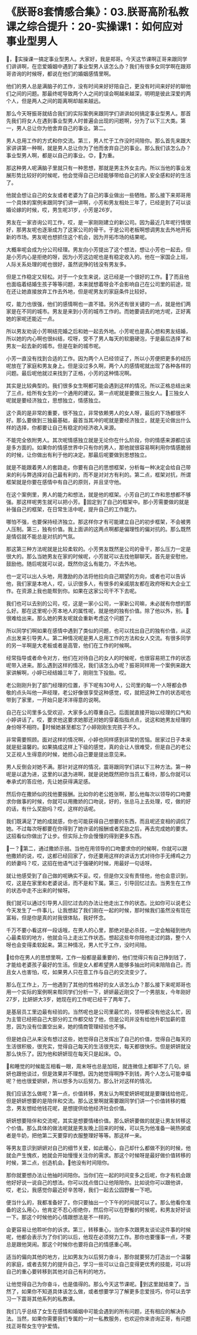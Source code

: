 # 《朕哥8套情感合集》：03.朕哥高阶私教课之综合提升：20-实操课1：如何应对事业型男人

🎼，🎼实操课一搞定事业型男人。大家好，我是郑哥。今天这节课啊正哥来跟同学们讲讲啊，在恋爱婚姻中遇到了事业型男人该怎么办？我们有很多女同学啊在跟郑哥咨询的时候呀，都说在他们的婚姻感情里啊。

他们的男人总是满脑子的工作，没有时间来好好陪自己，更没有时间来好好的聊他们之间的问题。那最终呢导致两个人之间的误会啊越来越深，明明是彼此深爱的两个人，但是两人之间的距离啊却越来越远。

那么今天呀振哥就结合我们的实际案例来跟同学们讲讲如何搞定事业型男人。那首先我们将女人在遇到事业型男人时普遍会出现的问题啊，分为了以下三大类。第一，男人总让你为他舍弃自己的事业。第二。

男人总用工作的方式和你交流。第三，男人忙于工作没时间陪你。那么首先来跟大家讲讲第一种啊，就是男人总让你为了他而舍弃自己的事业。那么我们该怎么办？事业型男人啊，都是以自己的事业。😊，🎼为重。

那这种男人呢满脑子里就只有一种思想，那就是男主外女主内。所以当他的事业发展形势比较好的时候呢，他会觉得自己已经能够带给自己的家人安全感和好的生活了。

他就会想让自己的女友或者老婆为了自己的事业做出一些牺牲。那么接下来郑哥用一个具体的案例来跟同学们讲一讲啊，小芳和男友相处三年了，已经是到了可以谈婚论嫁的时候，哎，男生呢31岁，小芳是26岁。

男友在一家咨询公司工作，哎，是一家刚刚建立的新公司。因为最近几年呢行情很好，那男友呢也逐渐成为了这家公司的骨干。于是公司老板啊想调男友去外地开拓新的市场。男友呢也想抓住这个机会，因为开拓市场的结果呢。

大概率呢会成为分公司经理。男友向小芳提出了这个想法，想让小芳也一起去，但是小芳内心是拒绝的呀，因为小芳这边呢也是有稳定收入的。他在一家国企上班，人际关系处理的呢也很好，虽然说挣的钱没有男友多。

但是工作稳定又轻松。对于一个女生来说，这已经是一个很好的工作。🎼了而且他也面临着结婚生孩子等等问题，本来就想着呀会不会影响自己在公司里的前途，现在还让她直接放弃工作去外地，但是呢男友的家庭条件比较好。

哎，能力也很强，他们的感情啊也一直不错。另外还有很关键的一点，就是他们两家是在不同的城市。男友是来到小芳的城市工作的。而她要调去的地方呢，正好离她的家呢还能近一点。

所以男友劝说小芳啊结完婚之后和她一起去外地。小芳呢也是真心想和男友结婚，所以她的内心啊也很纠结，哎呀，受不了男人每天的软磨硬泡，于是最后选择了和男友一起去新的城市。但是在新的城市呢。

小芳一直没有找到合适的工作。因为两个人已经领证了，所以小芳便把更多的经历呢放在了家庭和男友身上。但是没过多久啊，两个人的感情呢就出现了各种各样的问题。最后呢他就过来找到了正格，小芳的这种情况啊。

其实是比较典型的。我们很多女生啊都可能会遇到这样的情况。所以正格总结出来了三点，给所有女生的一个通用的建议。第一点呢就是要做三独女人。🎼三独女人呢就是要经济独立，思想独立，情感独立。

这个真的是非常的重要，很不独立，非常依赖男人的女人呀，最后的下场都很不好。那么要做到三独最基础，最首当其冲的呢就是要经济独立，就是无论做出什么样的选择，你都要让自己有稳定的经济收入来源。

不能完全依附男人。其次呢情感独立就是无论你在什么阶段，你的情感来源都应该是多方面的。如果你的情感世界中只有你的男人，那他就很容易啊利用你情感脆弱的时候，让你做出有利于他的决定。那最后呢要做到思想独立。

就是不能跟着男人的套路走。你要有自己的思想框架，分析每一种决定会给自己带来的利与弊选择对自己最有利的，而不是对对方有利的。第二点，框架对抗，所谓框架就是你要在感情中有自己的原则，并且坚守他。

在这个案例里，男人的能力和想法，就是他的框架。小芳自己的工作和思想都不够强。那这样呢男生就可以把小芳。🎼固定到了自己的框架中。那小芳需要做的就是补强自己的框架，在日常生活中呢，提升自己的工作能力。

哪怕不强，也要保持经济独立。那这样你才有可能建立自己的初步框架，不会被男人压制。第三，独有价值。我上面讲的这两点啊都是偏理性的偏对抗的。那么既然是情侣就不能总是对抗的气氛。

那这第三种方法呢就是比较柔软的。小芳男友既然是公司的骨干，那么压力一定是很大的。那么当她男友在家的时候呢，小芳就可以去找他聊聊天。首先是安慰他，鼓励他。随后呢就可以说，既然你这么有能力，不去外地。

也一定可以出人头地，用激励的办法将他拉向自己期望的方向，或者也可以告诉他，我们家是本地人，哎，认识很多人，有很多的亲戚朋友都在政府呀和大企业工作。在资源上我也能帮到你。如果在这家公司干不下去呢。

我们也可以去别的公司，哎，这是一家小公司，一家新公司嘛，未必就有你想的那么好。那在这里呢小芳本地人的属性呢，就是他的独有价值。除了他以外，别。🎼很难给出来。那么她的男友呢就会重新考虑这个问题了。

所以同学们啊如果在感情中遇到了类似的问题，也可以找出自己的独有价值，从这点出发来引导男人。第二种情况呢是男人总用工作的方法和女人交流。有很多同学的另一半啊是大老板或者是高管，他们在工作的时候啊。

经常指导或者命令对方，他们在对待自己的女人的时候呢，也很容易把工作的状态呢带入进来。那么遇到这样的情况，我们该怎么办呢？振哥同样用一个案例来跟大家讲解啊，小婷已经结婚三年了，刚刚生下投胎。哎。

老公刚刚升到了部门经理的位置，手下呢有30号人，公司里的每一个人呀都会恭敬的点头叫他一声经理，老公好像很享受这种感觉，哎，就把这种工作的状态呢也带到了家里，一开始只是洋洋得意的说啊。

自己在公司里多么受欢迎，大家多么的尊重自己。后面就直接开始以经理的口气和小婷讲话了。哎，要求他这要求她那还对她的穿着指指点点，说这和她男友经理的身份呀不相符。🎼时候她甚至都忘了小婷刚刚生完孩子不久。

非常需要照顾。面对这样的情况啊，小婷也同样感到非常的苦恼。居家过日子本来就是挺温馨的。如果搞成这样上下级的感觉，真的会让人很难受，但是自己的老公又正视人生得意的时候，她担心自己要是提出意见来。

男人反倒会对她不满。那针对这样的情况，震哥跟同学们讲以下三种方法。第一种呢是以退为进，这里的以退为进啊，就是说她既然把你当员工看待，那么你就可以奉承式的答应他，先让她获得满足感。

然后你在撒娇似的找他要报酬。比如你的老公姓张啊，那么他每次以领导的口吻要求你做事的时候，你就可以用撒娇的口吻说，好的，张总马上去处理，哎，做的好的话，有什么奖励吗？哎，这样的话呢。

我们既满足了她的成就感，你也可能获得自己想要的东西，而且呢还变相的调侃了她。不过每次呀都要在你得到了她许诺的报酬或者奖励之后，再去完成她的要求。这招看似你做出了让步。但实际上你会慢慢的得到更多东西。

🎼一？🎼第二，通过撒娇示弱。当他在用领导的口吻要求你的时候啊，你就可以跟他撒娇的说，哎，这都已经回家了，你还要用这样的讲话方式对待你手无缚鸡之力的娇妻吗？哎，这招在他语气过于强硬的时候，用最好一句话呀。

就让他感受到了自己做的呢确实不妥。哎，但是你又没有责怪他，他也会意识到，哎，这是在家里和老婆说话，而不是和下属。第三，引导回忆过去。当男生在工作的状态中走不出来的时候呀。

我们就可以通过引导男人回忆过去的办法让他走出工作的状态。比如你可以说老公今天发生了一件事儿，让我想起了我们刚在一起的时候，那时候我们虽然没有现在富裕，但是你是真的对我很体贴，我好怀念。

千万不要小看这样一段话哦，在男人的心里，那绝对是必杀技，一定会触碰到他内心最柔软的地方，他就会马上走出工作状态。想起这些年你陪他走过的路，整个人呀也会变得柔软起来。第三种情况，男人忙于工作，没时间陪。

🎼给你在男人的思想里啊，工作一般都是最重要的，他们觉得只有自己挣到钱了，才能给老婆孩子最好的生活。但是女人都希望男人能够多抽出时间来陪陪自己，而且女人也害怕，哎，如果男人只在意工作与自己的交流变少了。

那么在工作上，万一他遇到了其他的性格好的女人该怎么办？那么接下来呢郑哥也用一个实际的案例啊来帮同学们分析一下，妍妍最近刚交了一个男朋友，今年刚好27岁，比妍妍大3岁，她现在的工作呢已经干了两年了。

是基层员工里边最有经验的。当然呢也是公司里最忙的，领导都没有他这么忙，因为主管已经把自己大部分的工作都交给了他，但是公司并没有给他升职加薪的意思，因为没有位置空出来，她的情商管理经验也不够。

但是她自己从来没有想过这些，她觉得自己发挥出了自己的价值，觉得自己每天的生活很积极，很充实，觉得自己每天的生活很充实，每天都很快乐。但是妍妍就没那么快乐了。因为他和妍妍现在每天只是起床。😊。

🎼和睡觉的时候能互相看一眼，周末呀也总是加班，就连微信上都聊不了几句。妍妍也跟他谈过，但是效果并不理想。因为她觉得啊挣不到钱，两个人怎么可能幸福呢？他也很爱妍妍，所以想多为以后努力。那么针对这样的情况。

我们应该怎么做呢？第一点，价值转移，男友认为啊爱妍妍呢就是要赚钱给他花，但是妍妍想要的是陪伴和交流。那么这里啊就需要跟同学们讲一个价值转移的概念，男友想给他钱花呢，是想提供给他经济社会价值。

妍妍想要陪伴和交流呢，其实是想要情绪价值。那么妍妍要做的就是让男友转移这个价值。那么具体的做法呢就是男友晚上回来的时候，可以先为他准备一碗热粥或者是牛奶，把他第二天要穿的衣服整理好等等。那这样一来。

等男友意识到妍妍对自己的细节关爱，如此暖心，自己却什么都做不到的时候，他就会产生愧疚，她就会开始慢慢关注你的需求。那这个时候呀是最好做价值转移的时候，第二点，创造机会。🎼他没有时间陪你。

那你就要想办法让他抽时间陪你。当你们在一起的时间变多之后呢，你才有机会跟他好好说一说自己的想法。你可以找点借口让他陪陪你。比如说你可以跟他讲，哎，老公，我感觉你最近好辛苦呀，我们一起去公园野餐一下吧。

便当什么的，我都准备好了。你只要抽出一个下午的时间就可以了。那么他看你准备的这么用心，他肯定不忍心拒绝你，然后你可以在野餐的时候呢，和男友好好谈一下。那这个时候他的心情跟想法是不一样的。

会更容易让他聆听你的诉求。第三，转移重心，当你多次跟男友谈论这件事的时候呢，他都会表示为了你们的以后，他现在必须努力工作。那你也要懂事一点，不要总是跟他哭闹。那这个时候你也要将自己的情感重心啊。

适当的偏向其他的地方，比如男友为以后努力奋斗，那你就要努力打造出一个温馨的家庭，或者去努力的提升自己，学习一些可以让自己变得更优秀的技能，可以将自己的重心要转移到其他对自己有利的地方。

让他觉得自己为你奋斗，也是值得的。那么今天这节课呢。🎼到这里就结束了。当然了，如果你不知道具体该怎么做，或者想要学习了解更多恋爱技巧，你可以去学习一下震哥其他系列的私教课。

我们几乎总结了女生在感情和婚姻中可能会遇到的所有问题，还有相应的解决办法。当然，如果你需要我们专属的一对一私教服务，也欢迎你来咨询正哥，有问题找正哥帮女生守护爱情。

